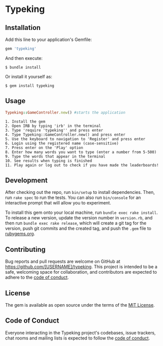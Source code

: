# Typeking

## Installation

Add this line to your application's Gemfile:

```ruby
gem 'typeking'
```

And then execute:

    $ bundle install

Or install it yourself as:

    $ gem install typeking

## Usage

```ruby
Typeking::GameController.new() #starts the application
```

    1. Install the gem
    2. Open IRB by typing 'irb' in the terminal
    3. Type 'require 'typeking'' and press enter
    4. Type Typeking::GameController.new() and press enter
    5. Use the keyboard to navigation to 'Register' and press enter
    6. Login using the registered name (case-sensitive)
    7. Press enter on the 'Play' option
    8. Enter how many words you want to type (enter a number from 5-500)
    9. Type the words that appear in the terminal
    10. See results when typing is finished
    11. Play again or log out to check if you have made the leaderboards!



## Development

After checking out the repo, run `bin/setup` to install dependencies. Then, run `rake spec` to run the tests. You can also run `bin/console` for an interactive prompt that will allow you to experiment.

To install this gem onto your local machine, run `bundle exec rake install`. To release a new version, update the version number in `version.rb`, and then run `bundle exec rake release`, which will create a git tag for the version, push git commits and the created tag, and push the `.gem` file to [rubygems.org](https://rubygems.org).

## Contributing

Bug reports and pull requests are welcome on GitHub at https://github.com/[USERNAME]/typeking. This project is intended to be a safe, welcoming space for collaboration, and contributors are expected to adhere to the [code of conduct](https://github.com/[USERNAME]/typeking/blob/master/CODE_OF_CONDUCT.md).

## License

The gem is available as open source under the terms of the [MIT License](https://opensource.org/licenses/MIT).

## Code of Conduct

Everyone interacting in the Typeking project's codebases, issue trackers, chat rooms and mailing lists is expected to follow the [code of conduct](https://github.com/[USERNAME]/typeking/blob/master/CODE_OF_CONDUCT.md).
